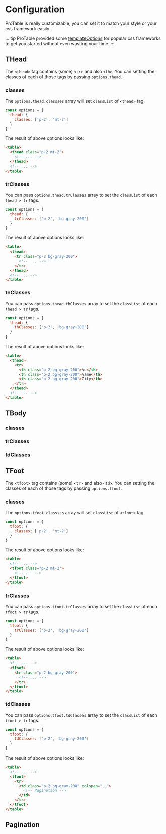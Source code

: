 # Configuration

ProTable is really customizable, you can set it to match your style or your css framework easily.

::: tip
ProTable provided some [templateOptions](/guide/styling/templates) for popular css frameworks to get you started without even wasting your time.
:::

## THead

The `<thead>` tag contains (some) `<tr>` and also `<th>`. You can setting the classes of each of those tags by passing `options.thead`.

### classes

The `options.thead.classses` array will set `classList` of `<thead>` tag.

```js
const options = {
  thead: {
    classes: ['p-2', 'mt-2']
  }
}
```

The result of above options looks like:

```html
<table>
  <thead class="p-2 mt-2">
    <!-- ... -->
  </thead>
  <!-- ... -->
</table>
```

### trClasses

You can pass `options.thead.trClasses` array to set the `classList` of each `thead > tr` tags.

```js
const options = {
  thead: {
    trClasses: ['p-2', 'bg-gray-200']
  }
}
```

The result of above options looks like:

```html
<table>
  <thead>
    <tr class="p-2 bg-gray-200">
      <!-- ... -->
    </tr>
  </thead>
  <!-- ... -->
</table>
```

### thClasses

You can pass `options.thead.thClasses` array to set the `classList` of each `thead > tr` tags.

```js
const options = {
  thead: {
    thClasses: ['p-2', 'bg-gray-200']
  }
}
```

The result of above options looks like:

```html
<table>
  <thead>
    <tr>
      <th class="p-2 bg-gray-200">No</th>
      <th class="p-2 bg-gray-200">Name</th>
      <th class="p-2 bg-gray-200">City</th>
    </tr>
  </thead>
  <!-- ... -->
</table>
```

## TBody

### classes

### trClasses

### tdClasses

## TFoot

The `<tfoot>` tag contains (some) `<tr>` and also `<td>`. You can setting the classes of each of those tags by passing `options.tfoot`.

### classes

The `options.tfoot.classses` array will set `classList` of `<tfoot>` tag.

```js
const options = {
  tfoot: {
    classes: ['p-2', 'mt-2']
  }
}
```

The result of above options looks like:

```html
<table>
  <!-- ... -->
  <tfoot class="p-2 mt-2">
    <!-- ... -->
  </tfoot>
</table>
```

### trClasses

You can pass `options.tfoot.trClasses` array to set the `classList` of each `tfoot > tr` tags.

```js
const options = {
  tfoot: {
    trClasses: ['p-2', 'bg-gray-200']
  }
}
```

The result of above options looks like:

```html
<table>
  <!-- ... -->
  <tfoot>
    <tr class="p-2 bg-gray-200">
      <!-- ... -->
    </tr>
  </tfoot>
</table>
```

### tdClasses

You can pass `options.tfoot.tdClasses` array to set the `classList` of each `tfoot > tr` tags.

```js
const options = {
  tfoot: {
    tdClasses: ['p-2', 'bg-gray-200']
  }
}
```

The result of above options looks like:

```html
<table>
  <!-- ... -->
  <tfoot>
    <tr>
      <td class="p-2 bg-gray-200" colspan="..">
        <!-- Pagination -->
      </td>
    </tr>
  </tfoot>
</table>
```

## Pagination
